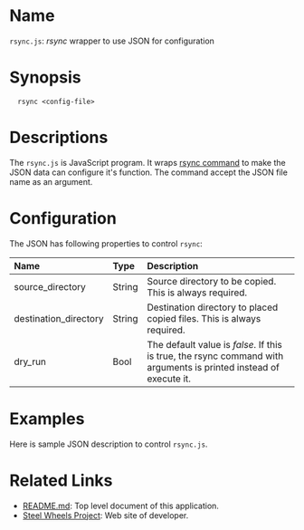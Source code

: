 # Name
`rsync.js`: *rsync* wrapper to use JSON for configuration

# Synopsis
````
  rsync <config-file>
````

# Descriptions
The `rsync.js` is JavaScript program.
It wraps [rsync command](https://developer.apple.com/legacy/library/documentation/Darwin/Reference/ManPages/man1/rsync.1.html) to make the JSON data can configure it's function.
The command accept the JSON file name as an argument.

# Configuration
The JSON  has following properties to control `rsync`:

|Name                   | Type  | Description |
|:---                   |:---   |:---
|source_directory       |String |Source directory to be copied. This is always required.|
|destination_directory  |String |Destination directory to placed copied files.  This is always required.|
|dry_run                |Bool   |The default value is *false*. If this is true, the rsync command with arguments is printed instead of execute it.|

# Examples
Here is sample JSON description to control `rsync.js`.

# Related Links
* [README.md](https://github.com/steelwheels/JSRunner/blob/master/README.md): Top level document of this application.
* [Steel Wheels Project](http://steelwheels.github.io): Web site of developer.
